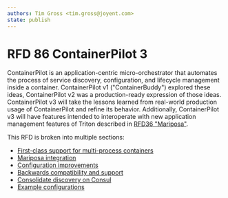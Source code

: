 ```yaml
---
authors: Tim Gross <tim.gross@joyent.com>
state: publish
---
```

<!--
This Source Code Form is subject to the terms of the Mozilla Public
License, v. 2.0. If a copy of the MPL was not distributed with this
file, You can obtain one at http://mozilla.org/MPL/2.0/.
-->


# RFD 86 ContainerPilot 3

ContainerPilot is an application-centric micro-orchestrator that automates the process of service discovery, configuration, and lifecycle management inside a container. ContainerPilot v1 ("ContainerBuddy") explored these ideas, ContainerPilot v2 was a production-ready expression of those ideas. ContainerPilot v3 will take the lessons learned from real-world production usage of ContainerPilot and refine its behavior. Additionally, ContainerPilot v3 will have features intended to interoperate with new application management features of Triton described in [RFD36 "Mariposa"](https://github.com/TritonDataCenter/rfd/blob/master/rfd/0036/README.md).

This RFD is broken into multiple sections:

- [First-class support for multi-process containers](multiprocess.md)
- [Mariposa integration](mariposa.md)
- [Configuration improvements](config.md)
- [Backwards compatibility and support](compat.md)
- [Consolidate discovery on Consul](consul.md)
- [Example configurations](examples/)
